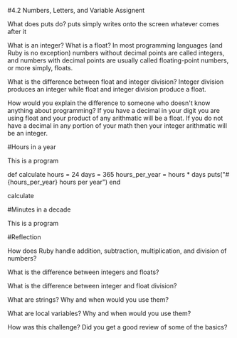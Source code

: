 #4.2 Numbers, Letters, and Variable Assignent

What does puts do?
puts simply writes onto the screen whatever comes after it

What is an integer? What is a float?
In most programming languages (and Ruby is no exception) numbers without decimal points are called integers, and numbers with decimal points are usually called floating-point numbers, or more simply, floats.

What is the difference between float and integer division?
Integer division produces an integer while float and integer division produce a float.

How would you explain the difference to someone who doesn't know anything about programming?
If you have a decimal in your digit you are using float and your product of any arithmatic will be a float. If you do not have a decimal in any portion of your math then your integer arithmatic will be an integer.

#Hours in a year

This is a program

def calculate
hours = 24
days = 365
hours_per_year = hours * days
puts("#{hours_per_year} hours per year")
end

calculate

#Minutes in a decade

This is a program

#Reflection

How does Ruby handle addition, subtraction, multiplication, and division of numbers?


What is the difference between integers and floats?


What is the difference between integer and float division?


What are strings? Why and when would you use them?


What are local variables? Why and when would you use them?


How was this challenge? Did you get a good review of some of the basics?
